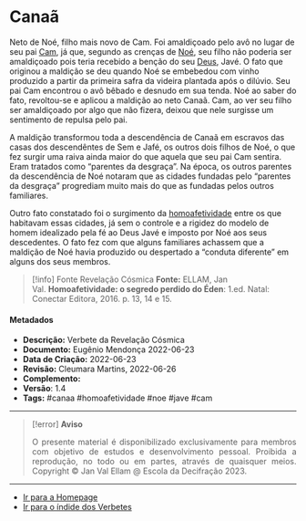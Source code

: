 # Canaã

Neto de Noé, filho mais novo de Cam. Foi amaldiçoado pelo avô no lugar de seu pai [Cam](Cam.md), já que, segundo as crenças de [Noé](Noé.md), seu filho não poderia ser amaldiçoado pois teria recebido a benção do seu [Deus](Deus.md), Javé. O fato que originou a maldição se deu quando Noé se embebedou com vinho produzido a partir da primeira safra da videira plantada após o dilúvio. Seu pai Cam encontrou o avô bêbado e desnudo em sua tenda. Noé ao saber do fato, revoltou-se e aplicou a maldição ao neto Canaã. Cam, ao ver seu filho ser amaldiçoado por algo que não fizera, deixou que nele surgisse um sentimento de repulsa pelo pai.

A maldição transformou toda a descendência de Canaã em escravos das casas dos descendêntes de Sem e Jafé, os outros dois filhos de Noé, o que fez surgir uma raiva ainda maior do que aquela que seu pai Cam sentira. Eram tratados como “parentes da desgraça”. Na época, os outros parentes da descendência de Noé notaram que as cidades fundadas pelo “parentes da desgraça” progrediam muito mais do que as fundadas pelos outros familiares.

Outro fato constatado foi o surgimento da [homoafetividade](Homoafetividade.md) entre os que habitavam essas cidades, já sem o controle e a rigidez do modelo de homem idealizado pela fé ao Deus Javé e imposto por Noé aos seus descedentes. O fato fez com que alguns familiares achassem que a maldição de Noé havia produzido ou despertado a “conduta diferente” em alguns dos seus membros.

> [!info] Fonte Revelação Cósmica
> **Fonte:** ELLAM, Jan Val. **Homoafetividade: o segredo perdido do Éden**: 1.ed. Natal: Conectar Editora, 2016. p. 13, 14 e 15.

#### Metadados

-   **Descrição:** Verbete da Revelação Cósmica
-   **Documento:** Eugênio Mendonça 2022-06-23
-   **Data de Criação:** 2022-06-23
-   **Revisão:** Cleumara Martins, 2022-06-26
-   **Complemento:**
-   **Versão**: 1.4
-   **Tags:** #canaa #homoafetividade #noe #jave #cam

---
> [!error] **Aviso**
> <p align="justify">O presente material é disponibilizado exclusivamente para membros com objetivo de estudos e desenvolvimento pessoal. Proibida a reprodução, no todo ou em partes, através de quaisquer meios. Copyright © Jan Val Ellam @ Escola da Decifração 2023. </p>

---
- [Ir para a Homepage](Homepage.canvas)
- [Ir para o índide dos Verbetes](ÍNDIDE%20GERAL%20DOS%20VERBETES.canvas)